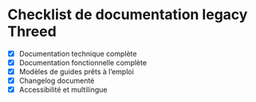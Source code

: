 # Checklist de documentation legacy Threed

- [x] Documentation technique complète
- [x] Documentation fonctionnelle complète
- [x] Modèles de guides prêts à l’emploi
- [x] Changelog documenté
- [x] Accessibilité et multilingue
